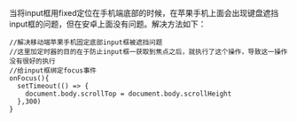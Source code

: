 当将input框用fixed定位在手机端底部的时候，在苹果手机上面会出现键盘遮挡input框的问题，但在安卓上面没有问题。解决方法如下：
```
//解决移动端苹果手机固定底部input框被遮挡问题
//这里加定时器的目的在于防止input框一获取到焦点之后，就执行了这个操作，导致这一操作没有很好的执行
//给input框绑定focus事件
onFocus(){
  setTimeout(() => {
    document.body.scrollTop = document.body.scrollHeight
  },300)
}
```
